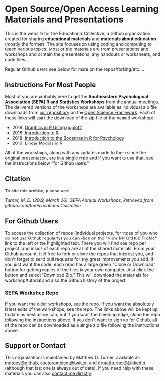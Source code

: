 # Open Source/Open Access Learning Materials and Presentations

This is the website for the Educational Collective, a Github organization created for sharing **educational materials** and **materials about education** (mostly the former). The site focuses on using coding and computing to teach various topics. Most of the materials are from presentations and workshops and contain the presentations, any handouts or worksheets, and code files.

Regular Github users see below for more on the repos/forking/etc....

## Instructions For Most People

Most of you are probably here to get the **Southeastern Psychological Association (SEPA) R and Statistics Workshops** from the annual meetings. The delivered versions of the workshops are available as individual zip file downloads from [our repositiory](https://osf.io/hnq32/) on the [Open Science Framework](https://osf.io/). Each of these links will start the download of the zip file of the named workshop:

+ 2019: [Graphics in R Using ggplot2](https://osf.io/8gvey/download)
+ 2018: [Introduction to R](https://osf.io/ehwxv/download)
+ 2018: [Introduction to the Bootstrap in R for Psychology](https://osf.io/pkbre/download)
+ 2019: [Linear Models in R](https://osf.io/fs9na/download)

All of the workshops, along with any updates made to them since the original presentation, are in a [single repo](https://github.com/theEducationalCollective/SEPA-Annual-Workshops) and if you want to use that, see the instructions below "for Github users."

## Citation

To cite this archive, please use:

_Turner, M. D. (2019, March 26). SEPA Annual Workshops. Retrieved from github.com/theEducationalCollective._

## For Github Users

To access the collection of repos (individual projects, for those of you who do not use Github regularly) you can click on the "[View My GitHub Profile](https://github.com/theEducationalCollective)" link to the left or the highlighted text. There you will find one repo per project, and inside of each repo are all of the shared materials. From your Github account, feel free to fork or clone the repos that interest you, and don't forget to send pull requests for any great improvements you add. If you just want the code, each repo has a large green "Clone or Download" button for getting copies of the files to your own computer. Just click the button and select "Download Zip." This will download the materials for workshop/tutorial and also the Github history of the project.

### SEPA Workshop Repo

If you want the older workshops, see the repo. If you want the absolutely latest edits of the workshops, see the repo. The links above will be kept up to date as best as we can, but if you want the bleeding edge, clone the repo following the instructions above. If you don't want to sign up for Github, all of the repo can be downloaded as a single zip file following the instructions above.

## Support or Contact

This organization is maintained by Matthew D. Turner, available at: [mdtdev@github](https://github.com/mdtdev), [doctorambient@twitter](https://twitter.com/doctorambient), and [drmattturner@LinkedIn](https://www.linkedin.com/in/drmattturner/) (although that last one is always out of date). If you need help with these materials you can also [contact me directly](mailto:mturner46@gsu.edu).
